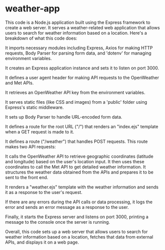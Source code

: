 # weather-app

This code is a Node.js application built using the Express framework to create a web server. It serves a weather-related web application that allows users to search for weather information based on a location. Here's a breakdown of what this code does:

It imports necessary modules including Express, Axios for making HTTP requests, Body Parser for parsing form data, and 'dotenv' for managing environment variables.

It creates an Express application instance and sets it to listen on port 3000.

It defines a user agent header for making API requests to the OpenWeather and Met APIs.

It retrieves an OpenWeather API key from the environment variables.

It serves static files (like CSS and images) from a 'public' folder using Express's static middleware.

It sets up Body Parser to handle URL-encoded form data.

It defines a route for the root URL ("/") that renders an "index.ejs" template when a GET request is made to it.

It defines a route ("/weather") that handles POST requests. This route makes two API requests:

It calls the OpenWeather API to retrieve geographic coordinates (latitude and longitude) based on the user's location input.
It then uses these coordinates to call the Met API to get detailed weather information.
It structures the weather data obtained from the APIs and prepares it to be sent to the front end.

It renders a "weather.ejs" template with the weather information and sends it as a response to the user's request.

If there are any errors during the API calls or data processing, it logs the error and sends an error message as a response to the user.

Finally, it starts the Express server and listens on port 3000, printing a message to the console once the server is running.

Overall, this code sets up a web server that allows users to search for weather information based on a location, fetches that data from external APIs, and displays it on a web page.
